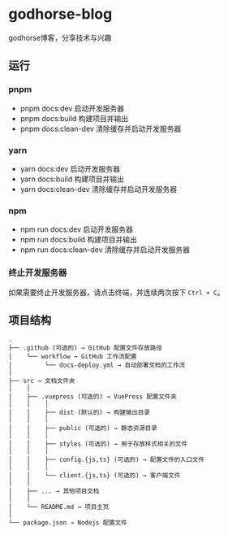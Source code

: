 # godhorse-blog

godhorse博客，分享技术与兴趣

## 运行

### pnpm

* pnpm docs:dev 启动开发服务器
* pnpm docs:build 构建项目并输出
* pnpm docs:clean-dev 清除缓存并启动开发服务器

### yarn

* yarn docs:dev 启动开发服务器
* yarn docs:build 构建项目并输出
* yarn docs:clean-dev 清除缓存并启动开发服务器

### npm

* npm run docs:dev 启动开发服务器
* npm run docs:build 构建项目并输出
* npm run docs:clean-dev 清除缓存并启动开发服务器

### 终止开发服务器

如果需要终止开发服务器，请点击终端，并连续两次按下 `Ctrl + C`。


## 项目结构

```
.
├── .github (可选的) → GitHub 配置文件存放路径
│    └── workflow → GitHub 工作流配置
│         └── docs-deploy.yml → 自动部署文档的工作流
│
├── src → 文档文件夹
│    │
│    ├── .vuepress (可选的) → VuePress 配置文件夹
│    │    │
│    │    ├── dist (默认的) → 构建输出目录
│    │    │
│    │    ├── public (可选的) → 静态资源目录
│    │    │
│    │    ├── styles (可选的) → 用于存放样式相关的文件
│    │    │
│    │    ├── config.{js,ts} (可选的) → 配置文件的入口文件
│    │    │
│    │    └── client.{js,ts} (可选的) → 客户端文件
│    │
│    ├── ... → 其他项目文档
│    │
│    └── README.md → 项目主页
│
└── package.json → Nodejs 配置文件

```
